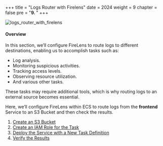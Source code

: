 +++
title = "Logs Router with Firelens"
date = 2024
weight = 9
chapter = false
pre = "<b>9. </b>"
+++

![logs_router_with_firelens](/images/9-logs-router-with-firelens/logs_router_with_firelens.png)

#### Overview

In this section, we’ll configure FireLens to route logs to different destinations, enabling us to accomplish tasks such as:

- Log analysis.
- Monitoring suspicious activities.
- Tracking access levels.
- Observing resource utilization.
- And various other tasks.

These tasks may require additional tools, which is why routing logs to an external source becomes essential.

Here, we’ll configure FireLens within ECS to route logs from the **frontend** Service to an S3 Bucket and then check the results.

1. [Create an S3 Bucket](1-create-s3-bucket)
2. [Create an IAM Role for the Task](2-create-iam-role-for-task)
3. [Deploy the Service with a New Task Definition](3-update-service)
4. [Verify the Results](4-check-result)
